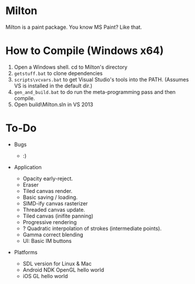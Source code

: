 Milton
======

Milton is a paint package. You know MS Paint? Like that.

How to Compile (Windows x64)
============================

1. Open a Windows shell. cd to Milton's directory
2. `getstuff.bat` to clone dependencies
3. `scripts\vcvars.bat` to get Visual Studio's tools into the PATH. (Assumes VS is installed in the default dir.)
4. `gen_and_build.bat` to do run the meta-programming pass and then compile.
4. Open build\Milton.sln in VS 2013

To-Do
=====

* Bugs
    * :)

* Application
    * Opacity early-reject.
    * Eraser
    * Tiled canvas render.
    * Basic saving / loading.
    * SIMD-ify canvas rasterizer
    * Threaded canvas update.
    * Tiled canvas (inifite panning)
    * Progressive rendering
    * ? Quadratic interpolation of strokes (intermediate points).
    * Gamma correct blending
    * UI: Basic IM buttons

* Platforms
    * SDL version for Linux & Mac
    * Android NDK OpenGL hello world
    * iOS GL hello world

